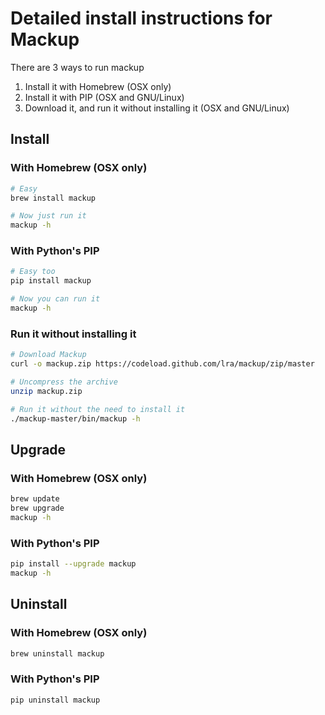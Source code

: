 # Detailed install instructions for Mackup

There are 3 ways to run mackup

1. Install it with Homebrew (OSX only)
1. Install it with PIP (OSX and GNU/Linux)
1. Download it, and run it without installing it (OSX and GNU/Linux)

## Install

### With Homebrew (OSX only)

```bash
# Easy
brew install mackup

# Now just run it
mackup -h
```

### With Python's PIP

```bash
# Easy too
pip install mackup

# Now you can run it
mackup -h
```

### Run it without installing it

```bash
# Download Mackup
curl -o mackup.zip https://codeload.github.com/lra/mackup/zip/master

# Uncompress the archive
unzip mackup.zip

# Run it without the need to install it
./mackup-master/bin/mackup -h
```

## Upgrade

### With Homebrew (OSX only)

```bash
brew update
brew upgrade
mackup -h
```

### With Python's PIP

```bash
pip install --upgrade mackup
mackup -h
```

## Uninstall

### With Homebrew (OSX only)

```bash
brew uninstall mackup
```

### With Python's PIP

```bash
pip uninstall mackup
```


